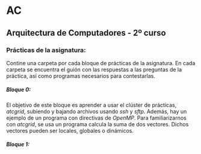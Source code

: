 # AC
## Arquitectura de Computadores - 2º curso

### Prácticas de la asignatura:

Contine una carpeta por cada bloque de prácticas de la asignatura. En cada carpeta se encuentra el guión con las
respuestas a las preguntas de la práctica, así como programas necesarios para contestarlas.

##### Bloque 0: 

El objetivo de este bloque es aprender a usar el clúster de prácticas, *atcgrid*, subiendo y bajando archivos usando
*ssh* y *sftp*. Además, hay un ejemplo de un programa con directivas de *OpenMP*.
Para familiarizarnos con *atcgrid*, se usa un programa calcula la suma de dos vectores. Dichos vectores pueden ser
locales, globales o dinámicos.

##### Bloque 1: 
